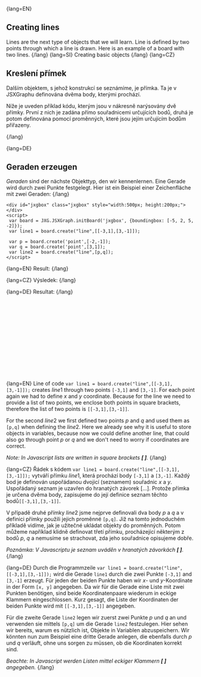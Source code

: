 {lang=EN}
## Creating lines
Lines are the next type of objects that we will learn. Line is defined by two points through which a line is drawn.
Here is an example of a board with two lines.
{/lang}
{lang=SI}
Creating basic objects
{/lang}
{lang=CZ}
## Kreslení přímek
Dalším objektem, s jehož konstrukcí se seznámíme, je přímka.
Ta je v JSXGraphu definována dvěma body, kterými prochází. 

Níže je uveden příklad kódu, kterým jsou v nákresně narýsovány dvě přímky. 
První z nich je zadána přímo souřadnicemi určujících bodů, druhá je potom definována pomocí proměnných, které jsou 
jejím určujícím bodům přiřazeny.

{/lang}

{lang=DE}
## Geraden erzeugen
*Geraden* sind der nächste Objekttyp, den wir kennenlernen.
Eine Gerade wird durch zwei Punkte festgelegt.
Hier ist ein Beispiel einer Zeichenfläche mit zwei Geraden:
{/lang}

```JS
<div id="jxgbox" class="jxgbox" style="width:500px; height:200px;"></div>
<script>
 var board = JXG.JSXGraph.initBoard('jxgbox', {boundingbox: [-5, 2, 5, -2]});
 var line1 = board.create("line",[[-3,1],[3,-1]]);

 var p = board.create('point',[-2,-1]);
 var q = board.create('point',[3,1]);
 var line2 = board.create("line",[p,q]);
</script>
```
{lang=EN}
Result:
{/lang}

{lang=CZ}
Výsledek:
{/lang}

{lang=DE}
Resultat:
{/lang}


<div id="jxgbox" class="jxgbox" style="width:500px; height:200px;"></div>
<script>
 var board = JXG.JSXGraph.initBoard('jxgbox', {boundingbox: [-5, 2, 5, -2]});
 var line1 = board.create("line",[[-3,1],[3,-1]]);
 var p = board.create('point',[-2,-1]);
 var q = board.create('point',[3,1]);
 var line2 = board.create("line",[p,q]);
</script>

{lang=EN}
Line of code `var line1 = board.create("line",[[-3,1],[3,-1]]);` creates $line1$ through two points `[-3,1]` and `[3,-1]`.
For each point again we had to define $x$ and $y$ coordinate. Because for the line we need to provide a list of two points,
we enclose both points in square brackets, therefore the list of two points is `[[-3,1],[3,-1]]`.

For the second $line2$ we first defined two points $p$ and $q$ and used them as `[p,q]` when defining the $line2$. Here we already
see why it is useful to store objects in variables, because now we could define another line, that could also go through point $p$ or $q$
and we don't need to worry if coordinates are correct.

_Note: In Javascript lists are written in square brackets **[ ]**._
{/lang}

{lang=CZ}
Řádek s kódem `var line1 = board.create("line",[[-3,1],[3,-1]]);` vytváří přímku $line1$, která prochází 
body `[-3,1]` a `[3,-1]`. 
Každý bod je definován uspořádanou dvojicí (seznamem) souřadnic $x$ a $y$. Uspořádaný seznam je uzavřen do hranatých
závorek \[...\]. Protože přímka je určena dvěma body, zapisujeme do její definice seznam těchto bodů`[[-3,1],[3,-1]]`.

V případě druhé přímky $line2$ jsme nejprve definovali dva body $p$ a $q$ a v definici přímky použili 
jejich proměnné `[p,q]`. Již na tomto jednoduchém příkladě vidíme, jak je užitečné
ukládat objekty do proměnných. Potom můžeme například klidně definovat třetí přímku, procházející 
některým z bodů $p$, $q$ a nemusíme se strachovat, zda jeho souřadnice opisujeme dobře.

_Poznámka: V Javascriptu je seznam uváděn v hranatých závorkách **[ ]**._ 
{/lang}

{lang=DE}
Durch die Programmzeile `var line1 = board.create("line",[[-3,1],[3,-1]]);` wird die Gerade `line1` durch die zwei Punkte `[-3,1]` and `[3,-1]` erzeugt.
Für jeden der beiden Punkte haben wir $x$- und $y$-Koordinate in der Form `[x, y]` angegeben.
Da wir für die Gerade eine Liste mit zwei Punkten benötigen, sind beide Koordinatenpaare wiederum in eckige Klammern eingeschlossen. Kurz gesagt,
die Liste der Koordinaten der beiden Punkte wird mit `[[-3,1],[3,-1]]` angegeben.

Für die zweite Gerade `line2` legen wir zuerst zwei Punkte $p$ und $q$ an und verwenden sie mittels `[p,q]` um die Gerade `line2` festzulegen.
Hier sehen wir bereits, warum es nützlich ist, Objekte in Variablen abzuspeichern. Wir könnten nun zum Beispiel eine dritte Gerade anlegen,
die ebenfalls durch $p$ und $q$ verläuft, ohne uns sorgen zu müssen, ob die Koordinaten korrekt sind.

_Beachte: In Javascript werden Listen mittel eckiger Klammern **[ ]** angegeben._
{/lang}